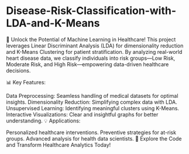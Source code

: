# Disease-Risk-Classification-with-LDA-and-K-Means

🚀 Unlock the Potential of Machine Learning in Healthcare!
This project leverages Linear Discriminant Analysis (LDA) for dimensionality reduction and K-Means Clustering for patient stratification. By analyzing real-world heart disease data, we classify individuals into risk groups—Low Risk, Moderate Risk, and High Risk—empowering data-driven healthcare decisions.

📊 Key Features:

Data Preprocessing: Seamless handling of medical datasets for optimal insights.
Dimensionality Reduction: Simplifying complex data with LDA.
Unsupervised Learning: Identifying meaningful clusters using K-Means.
Interactive Visualizations: Clear and insightful graphs for better understanding.
💡 Applications:

Personalized healthcare interventions.
Preventive strategies for at-risk groups.
Advanced analysis for health data scientists.
🌟 Explore the Code and Transform Healthcare Analytics Today!
